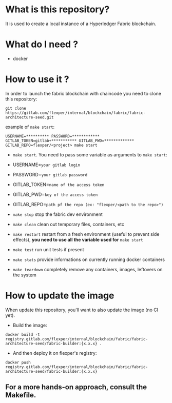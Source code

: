 # What is this repository? #
It is used to create a local instance of a Hyperledger Fabric blockchain.

# What do I need ? #
 - docker

# How to use it ? #
In order to launch the fabric blockchain with chaincode you need to clone this repository:
```
git clone https://gitlab.com/flexper/internal/blockchain/fabric/fabric-architecture-seed.git
```

example of `make start`:
```
USERNAME=********** PASSWORD=************ GITLAB_TOKEN=gitlab+*********** GITLAB_PWD=************* GITLAB_REPO=flexper/<project> make start
```

* `make start`.
You need to pass some variable as arguments to `make start`:
 * USERNAME=`your gitlab login`
 * PASSWORD=`your gitlab password`
 * GITLAB_TOKEN=`name of the access token`
 * GITLAB_PWD=`key of the access token`
 * GITLAB_REPO=`path pf the repo (ex: "flexper/<path to the repo>")`



* `make stop` stop the fabric dev environment
* `make clean` clean out temporary files, containers, etc
* `make restart` restart from a fresh environment (useful to prevent side effects), **you need to use all the variable used for** `make start`
* `make test` run unit tests if present
* `make stats` provide informations on currently running docker containers
* `make teardown` completely remove any containers, images, leftovers on the system

# How to update the image
When update this repository, you'll want to also update the image (no CI yet).
 - Build the image:
```shell
docker build -t registry.gitlab.com/flexper/internal/blockchain/fabric/fabric-architecture-seed/fabric-builder:{x.x.x} .
```
 - And then deploy it on flexper's registry:
 ```shell
docker push registry.gitlab.com/flexper/internal/blockchain/fabric/fabric-architecture-seed/fabric-builder:{x.x.x}
```

## For a more hands-on approach, consult the Makefile. ##
